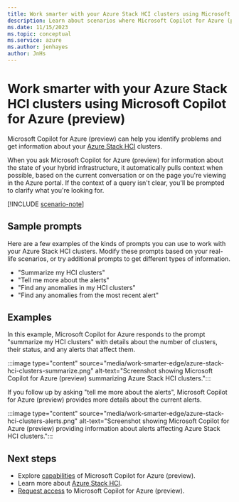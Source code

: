 ```yaml
---
title: Work smarter with your Azure Stack HCI clusters using Microsoft Copilot for Azure (preview)
description: Learn about scenarios where Microsoft Copilot for Azure (preview) can help you work with your Azure Stack HCI clusters.
ms.date: 11/15/2023
ms.topic: conceptual
ms.service: azure
ms.author: jenhayes
author: JnHs
---
```


# Work smarter with your Azure Stack HCI clusters using Microsoft Copilot for Azure (preview)

Microsoft Copilot for Azure (preview) can help you identify problems and get information about your [Azure Stack HCI](/azure-stack/hci/overview) clusters.

When you ask Microsoft Copilot for Azure (preview) for information about the state of your hybrid infrastructure, it automatically pulls context when possible, based on the current conversation or on the page you're viewing in the Azure portal. If the context of a query isn't clear, you'll be prompted to clarify what you're looking for.

[!INCLUDE [scenario-note](includes/scenario-note.md)]

## Sample prompts

Here are a few examples of the kinds of prompts you can use to work with your Azure Stack HCI clusters. Modify these prompts based on your real-life scenarios, or try additional prompts to get different types of information.

- "Summarize my HCI clusters"
- "Tell me more about the alerts"
- "Find any anomalies in my HCI clusters"
- "Find any anomalies from the most recent alert"

## Examples

In this example, Microsoft Copilot for Azure responds to the prompt "summarize my HCI clusters" with details about the number of clusters, their status, and any alerts that affect them.

:::image type="content" source="media/work-smarter-edge/azure-stack-hci-clusters-summarize.png" alt-text="Screenshot showing Microsoft Copilot for Azure (preview) summarizing Azure Stack HCI clusters.":::

If you follow up by asking "tell me more about the alerts", Microsoft Copilot for Azure (preview) provides more details about the current alerts.

:::image type="content" source="media/work-smarter-edge/azure-stack-hci-clusters-alerts.png" alt-text="Screenshot showing Microsoft Copilot for Azure (preview) providing information about alerts affecting Azure Stack HCI clusters.":::

## Next steps

- Explore [capabilities](capabilities.md) of Microsoft Copilot for Azure (preview).
- Learn more about [Azure Stack HCI](/azure-stack/hci/overview).
- [Request access](https://aka.ms/MSCopilotforAzurePreview) to Microsoft Copilot for Azure (preview).

